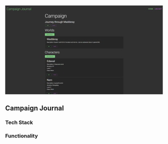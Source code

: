 ![CampaignJournal](src\assets\cj.png)

## Campaign Journal



### Tech Stack



### Functionality


### 

### 

